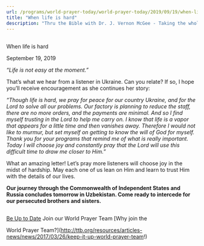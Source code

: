 ```yaml
---
url: /programs/world-prayer-today/world-prayer-today/2019/09/19/when-life-is-hard
title: "When life is hard"
description: "Thru the Bible with Dr. J. Vernon McGee - Taking the whole Word to the whole world"
---
```







## 
 When life is hard


September 19, 2019




*“Life is not easy at the moment.”*


That’s what we hear from a listener in Ukraine. Can you relate? If so, I hope you’ll receive encouragement as she continues her story:


*“Though life is hard, we pray for peace for our country Ukraine, and for the Lord to solve all our problems. Our factory is planning to reduce the staff, there are no more orders, and the payments are minimal. And so I find myself trusting in the Lord to help me carry on. I know that life is a vapor that appears for a little time and then vanishes away. Therefore I would not like to murmur, but set myself on getting to know the will of God for myself. Thank you for your programs that remind me of what is really important. Today I will choose joy and constantly pray that the Lord will use this difficult time to draw me closer to Him.”*


What an amazing letter! Let’s pray more listeners will choose joy in the midst of hardship. May each one of us lean on Him and learn to trust Him with the details of our lives. 


**Our journey through the Commonwealth of Independent States and Russia concludes tomorrow in Uzbekistan. Come ready to intercede for our persecuted brothers and sisters.** 







## 




[Be Up to Date](http://feeds.feedburner.com/WorldPrayerToday "World Prayer Today RSS Feed")
Join our World Prayer Team
[Why join the  

World Prayer Team?](http://ttb.org/resources/articles-news/news/2017/03/26/keep-it-up-world-prayer-team!)




